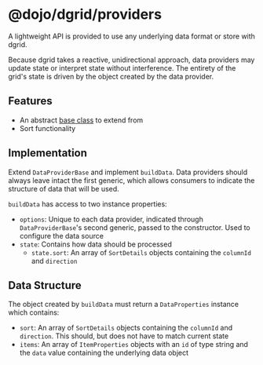 # @dojo/dgrid/providers

A lightweight API is provided to use any underlying data format or store with dgrid.

Because dgrid takes a reactive, unidirectional approach, data providers may update state or interpret state without interference. The entirety of the grid's state is driven by the object created by the data provider.

## Features

- An abstract [base class](../bases/DataProviderBase.ts) to extend from
- Sort functionality

## Implementation

Extend `DataProviderBase` and implement `buildData`. Data providers should always leave intact the first generic, which allows consumers to indicate the structure of data that will be used.

`buildData` has access to two instance properties:

- `options`: Unique to each data provider, indicated through `DataProviderBase`'s second generic, passed to the constructor. Used to configure the data source
- `state`: Contains how data should be processed
    - `state.sort`: An array of `SortDetails` objects containing the `columnId` and `direction`

## Data Structure

The object created by `buildData` must return a `DataProperties` instance which contains:

* `sort`: An array of `SortDetails` objects containing the `columnId` and `direction`. This should, but does not have to match current state
* `items`: An array of `ItemProperties` objects with an `id` of type string and the `data` value containing the underlying data object
